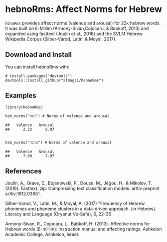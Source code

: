 hebnoRms: Affect Norms for Hebrew
=====================================

`hbnoRms` provides affect norms (valence and arousal) for 22k hebrew words.
It was built on E-Millim (Armony-Sivan,Cojocaru, & Babkoff, 2013) and expanded using fasttext (Joulin et al., 2016) and the SVLM Hebrew Wikipedia Corpus (Silber-Varod, Latin, & Moyal, 2017).

Download and Install
--------------------

You can install hebnoRms with:

    # install.packages("devtools")
    devtools::install_github("almogsi/hebnoRms")

Examples
--------

    library(hebnoRms)

    heb_norms("רצח") # Norms of valence and arousal

    ##   Valence   Arousal  
    ##      2.32      8.07      
    
    
    heb_norms("אהבה") # Norms of valence and arousal

    ##   Valence   Arousal  
    ##      7.00      7.97 

    
References
----------

Joulin, A., Grave, E., Bojanowski, P., Douze, M., Jégou, H., & Mikolov, T. (2016). Fasttext. zip: Compressing text classification models. arXiv preprint arXiv:1612.03651.

Silber-Varod, V., Latin, M., & Moyal, A. (2017) "Frequency of Hebrew phonemes and phoneme clusters in a data-driven approach. (in Hebrew). Literacy and Language (Oryanut Ve-Safa), 6, 22-36

Armony-Sivan, R., Cojocaru, L., Babkoff, H. (2013). Affective norms for Hebrew words
(E-millim): Instruction manual and affecting ratings. Ashkelon Academic College,
Ashkelon, Israel.


